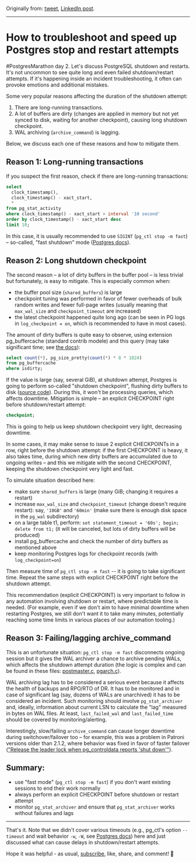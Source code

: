 Originally from: [tweet](https://twitter.com/samokhvalov/status/1707147450044297673), [LinkedIn post](https://www.linkedin.com/pulse/how-troubleshoot-speed-up-postgres-stop-restart-nikolay-samokhvalov/). 

---

# How to troubleshoot and speed up Postgres stop and restart attempts

#PostgresMarathon day 2. Let's discuss PostgreSQL shutdown and restarts. It's not uncommon to see quite long and even failed shutdown/restart attempts. If it's happening inside an incident troubleshooting, it often can provoke emotions and additional mistakes. 

Some very popular reasons affecting the duration of the shutdown attempt:
1. There are long-running transactions.
2. A lot of buffers are dirty (changes are applied in memory but not yet synced to disk, waiting for another checkpoint), causing long shutdown checkpoint.
3. WAL archiving (`archive_command`) is lagging.

Below, we discuss each one of these reasons and how to mitigate them.

## Reason 1: Long-running transactions

If you suspect the first reason, check if there are long-running transactions:
```sql
select
  clock_timestamp(),
  clock_timestamp() - xact_start,
  *
from pg_stat_activity
where clock_timestamp() - xact_start > interval '10 second'
order by clock_timestamp() - xact_start desc
limit 10;
```

In this case, it is usually recommended to use `SIGINT` (`pg_ctl stop -m fast`) – so-called, "fast shutdown" mode ([Postgres docs](https://postgresql.org/docs/current/server-shutdown.html)).

## Reason 2: Long shutdown checkpoint

The second reason – a lot of dirty buffers in the buffer pool – is less trivial but fortunately, is easy to mitigate. This is especially common when:
- the buffer pool size (`shared_buffers`) is large 
- checkpoint tuning was performed in favor of fewer overheads of bulk random writes and fewer full-page writes (usually meaning that `max_wal_size` and `checkpoint_timeout` are increased)
- the latest checkpoint happened quite long ago (can be seen in PG logs in `log_checkpoint = on`, which is recommended to have in most cases). 

The amount of dirty buffers is quite easy to observe, using extension pg_buffercache (standard contrib modele) and this query (may take significant time; see [the docs](https://postgresql.org/docs/current/pgbuffercache.html)):
```sql
select count(*), pg_size_pretty(count(*) * 8 * 1024)
from pg_buffercache
where isdirty;
```

If the value is large (say, several GiB), at shutdown attempt, Postgres is going to perform so-called "shutdown checkpoint", flushing dirty buffers to disk ([source code](https://gitlab.com/postgres/postgres/blob/ebf76f2753a91615d45f113f1535a8443fa8d076/src/backend/access/transam/xlog.c#L6229)). During this, it won't be processing queries, which affects downtime. Mitigation is simple – an explicit CHECKPOINT right before shutdown/restart attempt:
```sql
checkpoint;
```

This is going to help us keep shutdown checkpoint very light, decreasing downtime.

In some cases, it may make sense to issue 2 explicit CHECKPOINTs in a row, right before the shutdown attempt: if the first CHECKPOINT is heavy, it also takes time, during which new dirty buffers are accumulated due to ongoing writes – and this we mitigate with the second CHECKPOINT, keeping the shutdown checkpoint very light and fast.

To simulate situation described here:
- make sure `shared_buffers` is large (many GiB; changing it requires a restart)
- increase `max_wal_size` and `checkpoint_timeout` (change doesn't require restart): say, `'10GB'` and `'60min'` (make sure there is enough disk space in the `pg_wal` subdirectory)
- on a large table t1, perform: `set statement_timeout = '60s'; begin; delete from t1;` (it will be canceled, but lots of dirty buffers will be produced)
- install pg_buffercache and check the number of dirty buffers as mentioned above
- keep monitoring Postgres logs for checkpoint records (with `log_checkpoint=on`)

Then measure time of `pg_ctl stop -m fast` -- it is going to take significant time. Repeat the same steps with explicit CHECKPOINT right before the shutdown attempt.

This recommendation (explicit CHECKPOINT) is very important to follow in any automation involving shutdown or restart, where predictable time is needed. (For example, even if we don't aim to have minimal downtime when restarting Postgres, we still don't want it to take many minutes, potentially reaching some time limits in various places of our automation tooling.)

## Reason 3: Failing/lagging archive_command

This is an unfortunate situation: `pg_ctl stop -m fast` disconnects ongoing session but it gives the WAL archiver a chance to archive pending WALs, which affects the shutdown attempt duration (the logic is complex and can be found in these files: [postmaster.c](https://gitlab.com/postgres/postgres/blob/master/src/backend/postmaster/postmaster.c), [pgarch.c](https://gitlab.com/postgres/postgres/blob/master/src/backend/postmaster/pgarch.c)).

WAL archiving lag has to be considered a serious event because it affects the health of backups and RPO/RTO of DR. It has to be monitored and in case of significant lag (say, dozens of WALs are unarchived) it has to be considered an incident. Such monitoring should involve `pg_stat_archiver` and, ideally, information about current LSN to calculate the "lag" measured in bytes on WAL files. At least, `last_failed_wal` and `last_failed_time` should be covered by monitoring/alerting.

Interestingly, slow/failing `archive_command` can cause longer downtime during switchover/failover too – for example, this was a problem in Patroni versions older than 2.1.2, where behavior was fixed in favor of faster failover (["Release the leader lock when pg_controldata reports 'shut down'"](https://github.com/zalando/patroni/blob/master/docs/releases.rst#version-212)).

## Summary:
- use "fast mode" (`pg_ctl stop -m fast`) if you don't want existing sessions to end their work normally
- always perform an explicit CHECKPOINT before shutdown or restart attempt
- monitor `pg_stat_archiver` and ensure that `pg_stat_archiver` works without failures and lags 

---

That's it. Note that we didn't cover various timeouts (e.g., pg_ctl's option `--timeout` and wait behavior `-w`, `-W`, see [Postgres docs](https://postgresql.org/docs/current/app-pg-ctl.html)) here and just discussed what can cause delays in shutdown/restart attempts.

Hope it was helpful - as usual, [subscribe](https://twitter.com/samokhvalov/), like, share, and comment! 💙